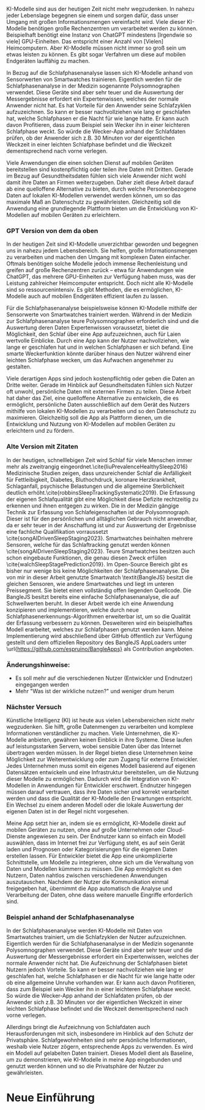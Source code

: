 KI-Modelle sind aus der heutigen Zeit nicht mehr wegzudenken. In nahezu jeder Lebenslage begegnen sie einem und sorgen dafür, dass unser Umgang mit großen Informationsmengen vereinfacht wird. Viele dieser KI-Modelle benötigen große Rechenzentren um verarbeitet werden zu können. Beispielhaft benötigt eine Instanz von ChatGPT mindestens [Irgendwie so viele] GPU-Einheiten. Das entspricht einer Anzahl von [Vielen] Heimcomputern. Aber KI-Modelle müssen nicht immer so groß sein um etwas leisten zu können. Es gibt sogar Verfahren um diese auf mobilen Endgeräten lauffähig zu machen. 

In Bezug auf die Schlafphasenanalyse lassen sich KI-Modelle anhand von Sensorwerten von Smartwatches trainieren. Eigentlich werden für die Schlafphasenanalyse in der Medizin sogenannte Polysomnographen verwendet. Diese Geräte sind aber sehr teuer und die Auswertung der Messergebnisse erfordert ein Expertenwissen, welches der normale Anwender nicht hat. Es hat Vorteile für den Anwender seine Schlafzyklen aufzuzeichnen. So kann er besser nachvollziehen wie lang er geschlafen hat, welche Schlafphasen er die Nacht für wie lange hatte. Er kann auch davon Profitieren, dass zuum Beispiel sein Wecker ihn in einer leichteren Schlafphase weckt. So würde die Wecker-App anhand der Schlafdaten prüfen, ob der Anwender sich z.B. 30 Minuten vor der eigentlichen Weckzeit in einer leichten Schlafphase befindet und die Weckzeit dementsprechend nach vorne verlegen.

Viele Anwendungen die einen solchen Dienst auf mobilen Geräten bereitstellen sind kostenpflichtig oder teilen ihre Daten mit Dritten. Gerade im Bezug auf Gesundtheitsdaten fühlen sich viele Anwender nicht wohl damit ihre Daten an Firmen weiterzugeben. Daher zielt diese Arbeit darauf ab eine quelloffene Alternative zu bieten, durch welche Personenbezogene Daten auf lokalen KI-Modellen verwendet werden können, um so das maximale Maß an Datenschutz zu gewährleisten. Gleichzeitig soll die Anwendung eine grundlegende Plattform bieten um die Entwicklung von KI-Modellen auf mobilen Geräten zu erleichtern. 


### GPT Version von dem da oben

In der heutigen Zeit sind KI-Modelle unverzichtbar geworden und begegnen uns in nahezu jedem Lebensbereich. Sie helfen, große Informationsmengen zu verarbeiten und machen den Umgang mit komplexen Daten einfacher. Oftmals benötigen solche Modelle jedoch immense Rechenleistung und greifen auf große Rechenzentren zurück – etwa für Anwendungen wie ChatGPT, das mehrere GPU-Einheiten zur Verfügung haben muss, was der Leistung zahlreicher Heimcomputer entspricht. Doch nicht alle KI-Modelle sind so ressourcenintensiv. Es gibt Methoden, die es ermöglichen, KI-Modelle auch auf mobilen Endgeräten effizient laufen zu lassen.

Für die Schlafphasenanalyse beispielsweise können KI-Modelle mithilfe der Sensorwerte von Smartwatches trainiert werden. Während in der Medizin zur Schlafphasenanalyse teure Polysomnographen erforderlich sind und die Auswertung deren Daten Expertenwissen voraussetzt, bietet die Möglichkeit, den Schlaf über eine App aufzuzeichnen, auch für Laien wertvolle Einblicke. Durch eine App kann der Nutzer nachvollziehen, wie lange er geschlafen hat und in welchen Schlafphasen er sich befand. Eine smarte Weckerfunktion könnte darüber hinaus den Nutzer während einer leichten Schlafphase wecken, um das Aufwachen angenehmer zu gestalten.

Viele derartigen Apps sind jedoch kostenpflichtig oder geben die Daten an Dritte weiter. Gerade im Hinblick auf Gesundheitsdaten fühlen sich Nutzer oft unwohl, persönliche Daten mit externen Firmen zu teilen. Diese Arbeit hat daher das Ziel, eine quelloffene Alternative zu entwickeln, die es ermöglicht, persönliche Daten ausschließlich auf dem Gerät des Nutzers mithilfe von lokalen KI-Modellen zu verarbeiten und so den Datenschutz zu maximieren. Gleichzeitig soll die App als Plattform dienen, um die Entwicklung und Nutzung von KI-Modellen auf mobilen Geräten zu erleichtern und zu fördern.


### Alte Version mit Zitaten

In der heutigen, schnelllebigen Zeit wird Schlaf für viele Menschen immer mehr als zweitrangig eingeordnet.\cite{liuPrevalenceHealthySleep2016}
Medizinische Studien zeigen, dass unzureichender Schlaf die Anfälligkeit für Fettleibigkeit, Diabetes, Bluthochdruck, koronare Herzkrankheit, Schlaganfall, psychische Belastungen und die allgemeine Sterblichkeit deutlich erhöht.\cite{robbinsSleepTrackingSystematic2019}.
Die Erfassung der eigenen Schlafqualität gibt eine Möglichkeit diese Defizite rechtzeitig zu erkennen und ihnen entgegen zu wirken.
Die in der Medizin gängige Technik zur Erfassung von Schlafeigenschaften ist der Polysomnograph. Dieser ist für den persönlichen und alltäglichen Gebrauch nicht anwendbar, da er sehr teuer in der Anschaffung ist und zur Auswertung der Ergebnisse eine fachliche Qualifikation vorraussetzt \cite{songAIDrivenSleepStaging2023}.
Smartwatches beinhalten mehrere Sensoren, welche für das Schlaftracking genutzt werden können \cite{songAIDrivenSleepStaging2023}.
Teure Smartwatches besitzen auch schon eingebaute Funktionen, die genau diesen Zweck erfüllen \cite{walchSleepStagePrediction2019}.
Im Open-Source Bereich gibt es bisher nur wenige bis keine Möglichkeiten der Schlafphasenanalyse.
Die von mir in dieser Arbeit genutzte Smartwatch \textit{BangleJS} besitzt die gleichen Sensoren, wie andere Smartwatches und liegt im unteren Preissegment. Sie bietet einen vollständig offen liegenden Quellcode.
Die BangleJS besitzt bereits eine einfache Schlafphasenanalyse, die auf Schwellwerten beruht.
In dieser Arbeit werde ich eine Anwendung konzipieren und implementieren, welche durch neue Schlafphasenerkennungs-Algorithmen erweiterbar ist, um so die Qualität der Erfassung verbessern zu können. Desweiteren wird ein beispielhaftes Modell erarbeitet, welches zur Schlafphasen genutzt werden kann.
Meine Implementierung wird abschließend über GitHub öffentlich zur Verfügung gestellt und dem offiziellen Repository des BangleJS AppLoaders unter \url{https://github.com/espruino/BangleApps} als Contribution angeboten.


### Änderungshinweise:
- Es soll mehr auf die verschiedenen Nutzer (Entwickler und Endnutzer) eingegangen werden
- Mehr "Was ist der wirkliche nutzen?" und weniger drum herum


### Nächster Versuch

Künstliche Intelligenz (KI) ist heute aus vielen Lebensbereichen nicht mehr wegzudenken. Sie hilft, große Datenmengen zu verarbeiten und komplexe Informationen verständlicher zu machen. Viele Unternehmen, die KI-Modelle anbieten, gewähren keinen Einblick in ihre Systeme. Diese laufen auf leistungsstarken Servern, wobei sensible Daten über das Internet übertragen werden müssen. In der Regel bieten diese Unternehmen keine Möglichkeit zur Weiterentwicklung oder zum Zugang für externe Entwickler. Jedes Unternehmen muss somit ein eigenes Modell basierend auf eigenen Datensätzen entwickeln und eine Infrastruktur bereitstellen, um die Nutzung dieser Modelle zu ermöglichen. Dadurch wird die Integration von KI-Modellen in Anwendungen für Entwickler erschwert. Endnutzer hingegen müssen darauf vertrauen, dass ihre Daten sicher und korrekt verarbeitet werden und dass die Qualität der KI-Modelle den Erwartungen entspricht. Ein Wechsel zu einem anderen Modell oder die lokale Auswertung der eigenen Daten ist in der Regel nicht vorgesehen.

Meine App setzt hier an, indem sie es ermöglicht, KI-Modelle direkt auf mobilen Geräten zu nutzen, ohne auf große Unternehmen oder Cloud-Dienste angewiesen zu sein. Der Endnutzer kann so einfach ein Modell auswählen, dass im Internet frei zur Verfügung steht, es auf sein Gerät laden und Prognosen oder Kategorisierungen für die eigenen Daten erstellen lassen. Für Entwickler bietet die App eine unkomplizierte Schnittstelle, um Modelle zu integrieren, ohne sich um die Verwaltung von Daten und Modellen kümmern zu müssen. Die App ermöglicht es den Nutzern, Daten nahtlos zwischen verschiedenen Anwendungen auszutauschen. Nachdem der Nutzer die Kommunikation einmal freigegeben hat, übernimmt die App automatisch die Analyse und Verarbeitung der Daten, ohne dass weitere manuelle Eingriffe erforderlich sind.



### Beispiel anhand der Schlafphasenanalyse

In der Schlafphasenanalyse werden KI-Modelle mit Daten von Smartwatches trainiert, um die Schlafzyklen der Nutzer aufzuzeichnen. Eigentlich werden für die Schlafphasenanalyse in der Medizin sogenannte Polysomnographen verwendet. Diese Geräte sind aber sehr teuer und die Auswertung der Messergebnisse erfordert ein Expertenwissen, welches der normale Anwender nicht hat. Die Aufzeichnung der Schlafphasen bietet Nutzern jedoch Vorteile. So kann er besser nachvollziehen wie lang er geschlafen hat, welche Schlafphasen er die Nacht für wie lange hatte oder ob eine allgemeine Unruhe vorhanden war. Er kann auch davon Profitieren, dass zum Beispiel sein Wecker ihn in einer leichteren Schlafphase weckt. So würde die Wecker-App anhand der Schlafdaten prüfen, ob der Anwender sich z.B. 30 Minuten vor der eigentlichen Weckzeit in einer leichten Schlafphase befindet und die Weckzeit dementsprechend nach vorne verlegen.

Allerdings bringt die Aufzeichnung von Schlafdaten auch Herausforderungen mit sich, insbesondere im Hinblick auf den Schutz der Privatsphäre. Schlafgewohnheiten sind sehr persönliche Informationen, weshalb viele Nutzer zögern, entsprechende Apps zu verwenden. Es wird ein Modell auf gelabelten Daten trainiert. Dieses Modell dient als Baseline, um zu demonstrieren, wie KI-Modelle in meine App eingebunden und genutzt werden können und so die Privatsphäre der Nutzer zu gewährleisten.





# Neue Einführung

